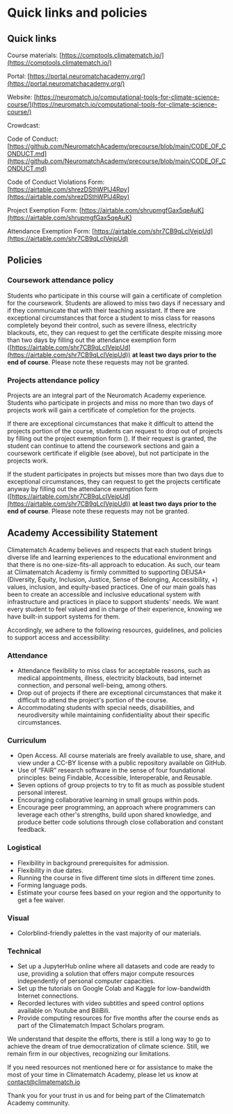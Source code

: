 # Quick links and policies

## Quick links

Course materials: [https://comptools.climatematch.io/](https://comptools.climatematch.io/)

Portal: [https://portal.neuromatchacademy.org/](https://portal.neuromatchacademy.org/)

Website: [https://neuromatch.io/computational-tools-for-climate-science-course/](https://neuromatch.io/computational-tools-for-climate-science-course/)

Crowdcast: 

Code of Conduct: [https://github.com/NeuromatchAcademy/precourse/blob/main/CODE_OF_CONDUCT.md](https://github.com/NeuromatchAcademy/precourse/blob/main/CODE_OF_CONDUCT.md)

Code of Conduct Violations Form: [https://airtable.com/shrezDSthWPlJ4Rpy](https://airtable.com/shrezDSthWPlJ4Rpy)

Project Exemption Form: [https://airtable.com/shrupmgfGax5qeAuK](https://airtable.com/shrupmgfGax5qeAuK)

Attendance Exemption Form: [https://airtable.com/shr7CB9qLcIVejpUd](https://airtable.com/shr7CB9qLcIVejpUd)



## Policies

### Coursework attendance policy

Students who participate in this course will gain a certificate of completion for the coursework. Students are allowed to miss two days if necessary and if they communicate that with their teaching assistant.  If there are exceptional circumstances that force a student to miss class for reasons completely beyond their control, such as severe illness, electricity blackouts, etc, they can request to get the certificate despite missing more than two days by filling out the attendance exemption form ([https://airtable.com/shr7CB9qLcIVejpUd](https://airtable.com/shr7CB9qLcIVejpUd)) **at least two days prior to the end of course**. Please note these requests may not be granted.

### Projects attendance policy

Projects are an integral part of the Neuromatch Academy experience. Students who participate in projects and miss no more than two days of projects work will gain a certificate of completion for the projects. 

If there are exceptional circumstances that make it difficult to attend the projects portion of the course, students can request to drop out of projects by filling out the project exemption form (). If their request is granted, the student can continue to attend the coursework sections and gain a coursework certificate if eligible (see above), but not participate in the projects work.

If the student participates in projects but misses more than two days due to exceptional circumstances, they can request to get the projects certificate anyway by filling out the attendance exemption form ([https://airtable.com/shr7CB9qLcIVejpUd](https://airtable.com/shr7CB9qLcIVejpUd)) **at least two days prior to the end of course**. Please note these requests may not be granted.

## Academy Accessibility Statement 

Climatematch Academy believes and respects that each student brings diverse life and learning experiences to the educational environment and that there is no one-size-fits-all approach to education. As such, our team at Climatematch Academy is firmly committed to supporting DEIJSA+ (Diversity, Equity, Inclusion, Justice, Sense of Belonging, Accessibility, +) values, inclusion, and equity-based practices. One of our main goals has been to create an accessible and inclusive educational system with infrastructure and practices in place to support students' needs. We want every student to feel valued and in charge of their experience, knowing we have built-in support systems for them.

Accordingly, we adhere to the following resources, guidelines, and policies to support access and accessibility: 

### Attendance
- Attendance flexibility to miss class for acceptable reasons, such as medical appointments, illness, electricity blackouts, bad internet connection, and personal well-being, among others.
- Drop out of projects if there are exceptional circumstances that make it difficult to attend the project's portion of the course.
- Accommodating students with special needs, disabilities, and neurodiversity while maintaining confidentiality about their specific circumstances. 

### Curriculum
- Open Access. All course materials are freely available to use, share, and view under a CC-BY license with a public repository available on GitHub.
- Use of “FAIR” research software in the sense of four foundational principles: being Findable, Accessible, Interoperable, and Reusable.
- Seven options of group projects to try to fit as much as possible student personal interest.
- Encouraging collaborative learning in small groups within pods.
- Encourage peer programming, an approach where programmers can leverage each other's strengths, build upon shared knowledge, and produce better code solutions through close collaboration and constant feedback.

### Logistical
- Flexibility in background prerequisites for admission.
- Flexibility in due dates.
- Running the course in five different time slots in different time zones.
- Forming language pods.
- Estimate your course fees based on your region and the opportunity to get a fee waiver.

### Visual
- Colorblind-friendly palettes in the vast majority of our materials.

### Technical
- Set up a JupyterHub online where all datasets and code are ready to use, providing a solution that offers major compute resources independently of personal computer capacities.
- Set up the tutorials on Google Colab and Kaggle for low-bandwidth Internet connections.
- Recorded lectures with video subtitles and speed control options available on Youtube and BiliBili.
- Provide computing resources for five months after the course ends as part of the Climatematch Impact Scholars program.

We understand that despite the efforts, there is still a long way to go to achieve the dream of true democratization of climate science. Still, we remain firm in our objectives, recognizing our limitations.

If you need resources not mentioned here or for assistance to make the most of your time in Climatematch Academy, please let us know at contact@climatematch.io

Thank you for your trust in us and for being part of the Climatematch Academy community. 
